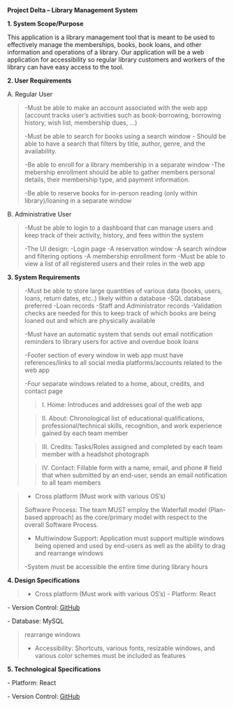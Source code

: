 **Project Delta – Library Management System**

**1. System Scope/Purpose**

This application is a library management tool that is meant to be used to effectively
manage the memberships, books, book loans, and other information and operations of a
library. Our application will be a web application for accessibility so
regular library customers and workers of the library can have easy
access to the tool.

**2. User Requirements**

A. Regular User

> -Must be able to make an account associated with the web app (account
> tracks user’s activities such as book-borrowing, borrowing history,
> wish list, membership dues, ...)
>
> \-Must be able to search for books using a search window
    - Should be able to have a search that filters by title, author, genre, and the availability.
>
> -Be able to enroll for a library membership in a separate window
     -The mebership enrollment should be able to gather members personal details, their membership type, and payment information.
>
> -Be able to reserve books for in-person reading (only within library)/loaning in a separate
> window

B. Administrative User

> \-Must be able to login to a dashboard that can manage users and keep
> track of their activity, history, and fees within the system
>
> -The UI design:
> -Login page
> -A reservation window
> -A search window and filtering options
> -A membership enrollment form
> -Must be able to view a list of all registered users and their roles
> in the web app
> 

**3. System Requirements**

> -Must be able to store large quantities of various data (books, users,
> loans, return dates, etc..) likely within a database
>    -SQL database preferred
>    -Loan records
>    -Staff and Administrator records
> -Validation checks are needed for this to keep track of which books
> are being loaned out and which are physically available
>
> -Must have an automatic system that sends out email notification reminders to
> library users for active and overdue book loans
>
> -Footer section of every window in web app must have references/links to
> all social media platforms/accounts related to the web app
>
> -Four separate windows related to a home, about, credits, and contact page
>
>> I. Home: Introduces and addresses goal of the web app
>
> >II\. About: Chronological list of educational qualifications,
> professional/technical skills, recognition, and work experience gained
> by each team member
>
> >III\. Credits: Tasks/Roles assigned and completed by each team member
> with a headshot photograph
>
> >IV\. Contact: Fillable form with a name, email, and phone \# field
> that when submitted by an end-user, sends an email notification
> to all team members

> - Cross platform (Must work with various OS’s)
>
>Software Process: The team MUST employ the Waterfall model (Plan-based approach) as
>the core/primary model with respect to the overall Software Process.
>
>
> - Multiwindow Support: Application must support multiple windows being
> opened and used by end-users as well as the ability to drag and
> rearrange windows
>
> -System must be accessible the entire time during library hours

**4. Design Specifications**

> - Cross platform (Must work with various OS’s)
\- Platform: React

\- Version Control: [GitHub](https://github.com/P-Delta)

\- Database: MySQL
> rearrange windows
>
> - Accessibility: Shortcuts, various fonts, resizable windows, and various
> color schemes must be included as features

**5. Technological Specifications**

\- Platform: React

\- Version Control: [GitHub](https://github.com/P-Delta)
